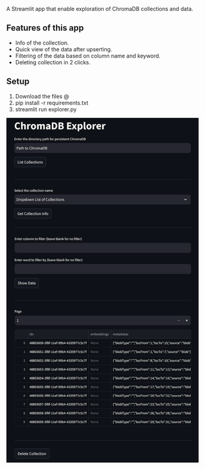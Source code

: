 A Streamlit app that enable exploration of ChromaDB collections and data.

Features of this app
------------------------
- Info of the collection.
- Quick view of the data after upserting.
- Filtering of the data based on column name and keyword.
- Deleting collection in 2 clicks.


Setup
------------------------
1. Download the files @ 
2. pip install -r requirements.txt
3. streamlit run explorer.py

![Screencap](https://github.com/Alex-Aw-SG/chromadb_explorer/blob/master/screencap.png?raw=true)



